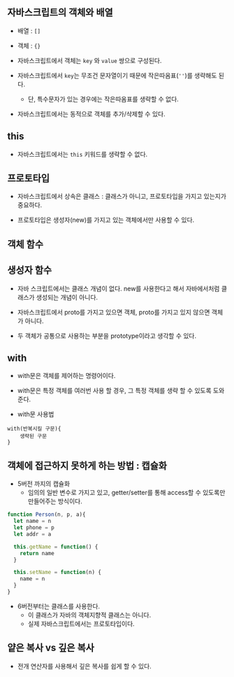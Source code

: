 ## 자바스크립트의 객체와 배열

- 배열 : `[]`

- 객체 : `{}`

- 자바스크립트에서 객체는 `key` 와 `value` 쌍으로 구성된다.

- 자바스크립트에서 `key`는 무조건 문자열이기 때문에 작은따옴표(`''`)를 생략해도 된다. 
  - 단, 특수문자가 있는 경우에는 작은따옴표를 생략할 수 없다.

- 자바스크립트에서는 동적으로 객체를 추가/삭제할 수 있다.


## this

- 자바스크립트에서는 `this` 키워드를 생략할 수 없다. 

## 프로토타입

- 자바스크립트에서 상속은 클래스 : 클래스가 아니고, 프로토타입을 가지고 있는지가 중요하다.

- 프로토타입은 생성자(new)를 가지고 있는 객체에서만 사용할 수 있다.



## 객체 함수

## 생성자 함수
- 자바 스크립트에서는 클래스 개념이 없다. new를 사용한다고 해서 자바에서처럼 클래스가 생성되는 개념이 아니다. 
- 자바스크립트에서 proto를 가지고 있으면 객체, proto를 가지고 있지 않으면 객체가 아니다. 


- 두 객체가 공통으로 사용하는 부분을 prototype이라고 생각할 수 있다. 


## with

- with문은 객체를 제어하는 명령어이다.
- with문은 특정 객체를 여러번 사용 할 경우, 그 특정 객체를 생략 할 수 있도록 도와 준다.

- with문 사용법

```
with(반복시킬 구문){
    생략된 구문
}
```


## 객체에 접근하지 못하게 하는 방법 : 캡슐화

- 5버전 까지의 캡슐화
  - 임의의 일반 변수로 가지고 있고, getter/setter를 통해 access할 수 있도록만 만들어주는 방식이다.


```javascript
function Person(n, p, a){
  let name = n
  let phone = p
  let addr = a

  this.getName = function() {
    return name
  }

  this.setName = function(n) {
    name = n
  }
}
```

- 6버전부터는 클래스를 사용한다.
  - 이 클래스가 자바의 객체지향적 클래스는 아니다. 
  - 실제 자바스크립트에서는 프로토타입이다. 



## 얕은 복사 vs 깊은 복사

- 전개 연산자를 사용해서 깊은 복사를 쉽게 할 수 있다. 
